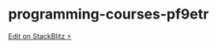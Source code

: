 # programming-courses-pf9etr

[Edit on StackBlitz ⚡️](https://stackblitz.com/edit/programming-courses-pf9etr)